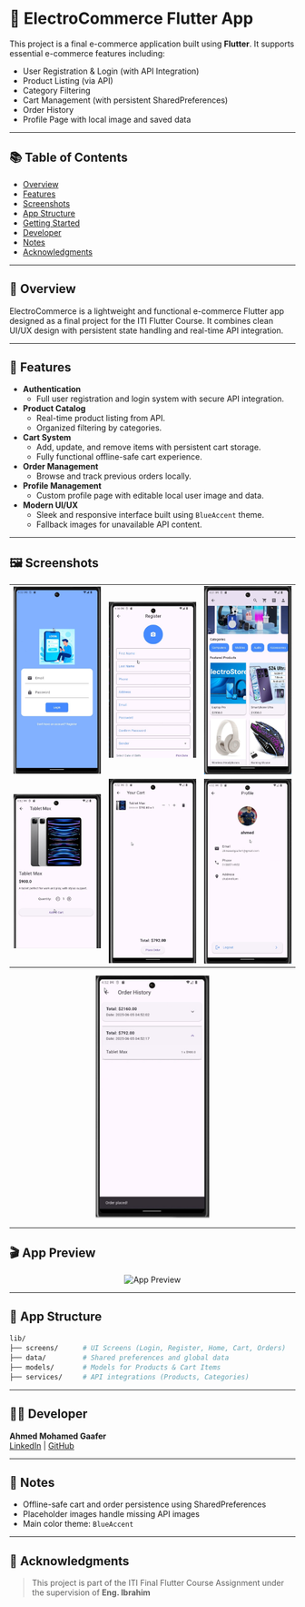 # 🛒 ElectroCommerce Flutter App

This project is a final e-commerce application built using **Flutter**. It supports essential e-commerce features including:

- User Registration & Login (with API Integration)
- Product Listing (via API)
- Category Filtering
- Cart Management (with persistent SharedPreferences)
- Order History
- Profile Page with local image and saved data

---

## 📚 Table of Contents

- [Overview](#overview)
- [Features](#features)
- [Screenshots](#screenshots)
- [App Structure](#app-structure)
- [Getting Started](#getting-started)
- [Developer](#developer)
- [Notes](#notes)
- [Acknowledgments](#acknowledgments)

---

## 📌 Overview

ElectroCommerce is a lightweight and functional e-commerce Flutter app designed as a final project for the ITI Flutter Course. It combines clean UI/UX design with persistent state handling and real-time API integration.

---

## 🚀 Features

- **Authentication**  
  - Full user registration and login system with secure API integration.
- **Product Catalog**  
  - Real-time product listing from API.
  - Organized filtering by categories.
- **Cart System**  
  - Add, update, and remove items with persistent cart storage.
  - Fully functional offline-safe cart experience.
- **Order Management**  
  - Browse and track previous orders locally.
- **Profile Management**  
  - Custom profile page with editable local user image and data.
- **Modern UI/UX**  
  - Sleek and responsive interface built using `BlueAccent` theme.
  - Fallback images for unavailable API content.
---

## 🖼️ Screenshots

<div align="center">

|   |   |   |
|---|---|---|
| <img src="screenshots/1.jpg" width="200"/> | <img src="screenshots/2.jpg" width="200"/> | <img src="screenshots/3.jpg" width="200"/> |
| <img src="screenshots/4.jpg" width="200"/> | <img src="screenshots/5.jpg" width="200"/> | <img src="screenshots/6.jpg" width="200"/> |

</div>

<div align="center">
  <img src="screenshots/7.jpg" width="200"/>
</div>

---

## 🎬 App Preview

<div align="center">
  <img src="/screenshots/record.gif" width="300" alt="App Preview"/>
</div>

---

## 🧱 App Structure

```bash
lib/
├── screens/      # UI Screens (Login, Register, Home, Cart, Orders)
├── data/         # Shared preferences and global data
├── models/       # Models for Products & Cart Items
├── services/     # API integrations (Products, Categories)
```

---

## 🧑‍💻 Developer

**Ahmed Mohamed Gaafer**  
[LinkedIn](https://www.linkedin.com/in/ahmedgaafer/) | [GitHub](https://github.com/ahmedgaafer1)

---

## 📝 Notes

- Offline-safe cart and order persistence using SharedPreferences
- Placeholder images handle missing API images
- Main color theme: `BlueAccent`

---

## 🙏 Acknowledgments

> This project is part of the ITI Final Flutter Course Assignment under the supervision of **Eng. Ibrahim**
